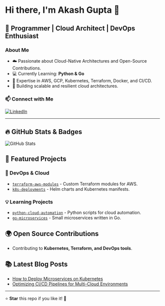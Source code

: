 # Hi there, I'm Akash Gupta 👋

## 🚀 Programmer | Cloud Architect | DevOps Enthusiast

### About Me
- ☁️ Passionate about Cloud-Native Architectures and Open-Source Contributions.
- 💻 Currently Learning: **Python & Go**
- 🔧 Expertise in AWS, GCP, Kubernetes, Terraform, Docker, and CI/CD.
- 🎯 Building scalable and resilient cloud architectures.

### 📫 Connect with Me
[![LinkedIn](https://img.shields.io/badge/LinkedIn-Connect-blue)](linkedin.com/in/akash-r-gupta)

---

## 🔥 GitHub Stats & Badges
![GitHub Stats](https://github-readme-stats.vercel.app/api?username=akash-r-gupta&show_icons=true&theme=dark)

## 📌 Featured Projects
### 🚀 DevOps & Cloud
- [`terraform-aws-modules`](https://github.com/your-username/terraform-aws-modules) - Custom Terraform modules for AWS.
- [`k8s-deployments`](https://github.com/your-username/k8s-deployments) - Helm charts and Kubernetes manifests.

### 💡 Learning Projects
- [`python-cloud-automation`](https://github.com/akash-r-gupta/python-cloud-automation) - Python scripts for cloud automation.
- [`go-microservices`](https://github.com/akash-r-gupta/go-microservices) - Small microservices written in Go.

## 🌍 Open Source Contributions
- Contributing to **Kubernetes, Terraform, and DevOps tools**.

## 📚 Latest Blog Posts
- [How to Deploy Microservices on Kubernetes](your-blog-url)
- [Optimizing CI/CD Pipelines for Multi-Cloud Environments](your-blog-url)

---

⭐ **Star** this repo if you like it! 🖤
